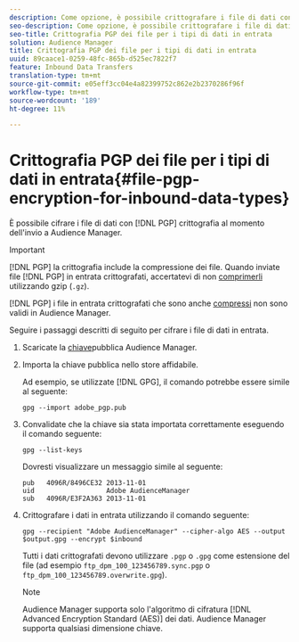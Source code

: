 ```yaml
---
description: Come opzione, è possibile crittografare i file di dati con crittografia PGP al momento dell'invio a  Audience Manager.
seo-description: Come opzione, è possibile crittografare i file di dati con crittografia PGP al momento dell'invio a  Audience Manager.
seo-title: Crittografia PGP dei file per i tipi di dati in entrata
solution: Audience Manager
title: Crittografia PGP dei file per i tipi di dati in entrata
uuid: 89caace1-0259-48fc-865b-d525ec7822f7
feature: Inbound Data Transfers
translation-type: tm+mt
source-git-commit: e05eff3cc04e4a82399752c862e2b2370286f96f
workflow-type: tm+mt
source-wordcount: '189'
ht-degree: 11%

---
```



# Crittografia PGP dei file per i tipi di dati in entrata{#file-pgp-encryption-for-inbound-data-types}

È possibile cifrare i file di dati con [!DNL PGP] crittografia al momento dell&#39;invio a  Audience Manager.

<!-- c_encryption.xml -->

>[!IMPORTANT]
>
>[!DNL PGP] la crittografia include la compressione dei file. Quando inviate file [!DNL PGP] in entrata crittografati, accertatevi di non [comprimerli](../../../integration/sending-audience-data/batch-data-transfer-explained/inbound-file-compression.md) utilizzando gzip (`.gz`).
>
>[!DNL PGP] i file in entrata crittografati che sono anche [compressi](../../../integration/sending-audience-data/batch-data-transfer-explained/inbound-file-compression.md) non sono validi in  Audience Manager.

Seguire i passaggi descritti di seguito per cifrare i file di dati in entrata.

1. Scaricate la [chiave](./assets/adobe_pgp.pub)pubblica Audience Manager.
2. Importa la chiave pubblica nello store affidabile.

   Ad esempio, se utilizzate [!DNL GPG], il comando potrebbe essere simile al seguente:

   `gpg --import adobe_pgp.pub`

3. Convalidate che la chiave sia stata importata correttamente eseguendo il comando seguente:

   `gpg --list-keys`

   Dovresti visualizzare un messaggio simile al seguente:

   ```
   pub   4096R/8496CE32 2013-11-01
   uid                  Adobe AudienceManager
   sub   4096R/E3F2A363 2013-11-01
   ```

4. Crittografare i dati in entrata utilizzando il comando seguente:

   `gpg --recipient "Adobe AudienceManager" --cipher-algo AES --output $output.gpg --encrypt $inbound`

   Tutti i dati crittografati devono utilizzare `.pgp` o `.gpg` come estensione del file (ad esempio `ftp_dpm_100_123456789.sync.pgp` o `ftp_dpm_100_123456789.overwrite.gpg`).

   >[!NOTE]
   >
   > Audience Manager supporta solo l&#39;algoritmo di cifratura [!DNL Advanced Encryption Standard (AES)] dei dati.  Audience Manager supporta qualsiasi dimensione chiave.
